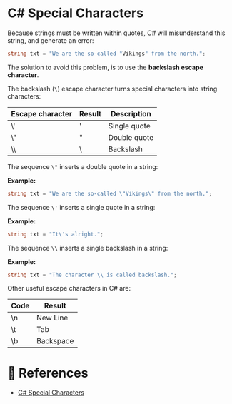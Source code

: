 # C# Special Characters

Because strings must be written within quotes, C# will misunderstand this string, and generate an error:

```cs
string txt = "We are the so-called "Vikings" from the north.";
```

The solution to avoid this problem, is to use the **backslash escape character**.

The backslash (`\`) escape character turns special characters into string characters:

| Escape character | Result | Description  |
| ---------------- | ------ | ------------ |
| \\'              | '      | Single quote |
| \\"              | "      | Double quote |
| \\\              | \      | Backslash    |

The sequence `\"` inserts a double quote in a string:

**Example:**

```cs
string txt = "We are the so-called \"Vikings\" from the north.";
```

The sequence `\'` inserts a single quote in a string:

**Example:**

```cs
string txt = "It\'s alright.";
```

The sequence `\\` inserts a single backslash in a string:

**Example:**

```cs
string txt = "The character \\ is called backslash.";
```

Other useful escape characters in C# are:

| Code | Result    |
| ---- | --------- |
| \n   | New Line  |
| \t   | Tab       |
| \b   | Backspace |

# 📜 References

- [C# Special Characters](https://www.w3schools.com/cs/cs_strings_chars.php)

